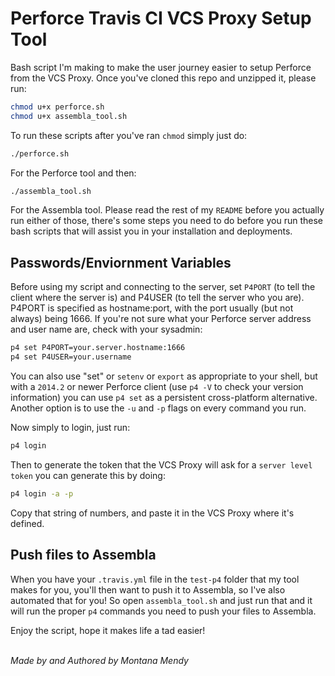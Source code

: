 # Perforce Travis CI VCS Proxy Setup Tool 

Bash script I'm making to make the user journey easier to setup Perforce from the VCS Proxy. Once you've cloned this repo and unzipped it, please run:

```bash
chmod u+x perforce.sh
chmod u+x assembla_tool.sh
```

To run these scripts after you've ran `chmod` simply just do: 

```bash
./perforce.sh
```
For the Perforce tool and then:

```bash
./assembla_tool.sh
```
For the Assembla tool. Please read the rest of my `README` before you actually run either of those, there's some steps you need to do before you run these bash scripts that will assist you in your installation and deployments.

## Passwords/Enviornment Variables

Before using my script and connecting to the server, set `P4PORT` (to tell the client where the server is) and P4USER (to tell the server who you are). P4PORT is specified as hostname:port, with the port usually (but not always) being 1666. If you're not sure what your Perforce server address and user name are, check with your sysadmin:

```bash
p4 set P4PORT=your.server.hostname:1666
p4 set P4USER=your.username
```
You can also use "set" or `setenv` or `export` as appropriate to your shell, but with a `2014.2` or newer Perforce client (use `p4 -V` to check your version information) you can use `p4 set` as a persistent cross-platform alternative. Another option is to use the `-u` and `-p` flags on every command you run.

Now simply to login, just run:

```bash
p4 login
```
Then to generate the token that the VCS Proxy will ask for a `server level token` you can generate this by doing:

```bash
p4 login -a -p
```
Copy that string of numbers, and paste it in the VCS Proxy where it's defined.

## Push files to Assembla

When you have your `.travis.yml` file in the `test-p4` folder that my tool makes for you, you'll then want to push it to Assembla, so I've also automated that for you! So open `assembla_tool.sh` and just run that and it will run the proper `p4` commands you need to push your files to Assembla. 

Enjoy the script, hope it makes life a tad easier! 


<br>_Made by and Authored by Montana Mendy_</br>
